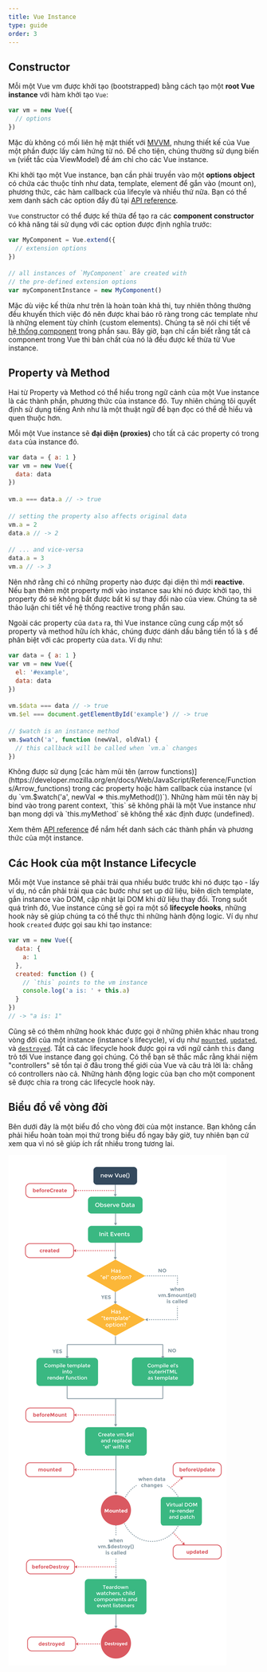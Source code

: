 ```yaml
---
title: Vue Instance
type: guide
order: 3
---
```


## Constructor

Mỗi một Vue <span data-tooltip="Viết tắt của ViewModel">vm</span> được khởi tạo (bootstrapped) bằng cách tạo một **root Vue instance** với hàm khởi tạo `Vue`:

``` js
var vm = new Vue({
  // options
})
```

Mặc dù không có mối liên hệ mật thiết với [MVVM](https://en.wikipedia.org/wiki/Model_View_ViewModel), nhưng thiết kế của Vue một phần được lấy cảm hứng từ nó. Để cho tiện, chúng thường sử dụng biến `vm` (viết tắc của ViewModel) để ám chỉ cho các Vue instance.

Khi khởi tạo một Vue instance, bạn cần phải truyền vào một **options object** có chứa các thuộc tính như data, template, element để <span data-tooltip="Element này giúp Vue instance xác định đúng DOM mà nó sẽ được gắn vào">gắn vào</span> (mount on), phương thức, các hàm callback của lifecyle và nhiều thứ nữa. Bạn có thể xem danh sách các option đầy đủ tại [API reference](../api).

`Vue` constructor có thể được kế thừa để tạo ra các **component constructor** có khả năng tái sử dụng với các option được định nghĩa trước:

``` js
var MyComponent = Vue.extend({
  // extension options
})

// all instances of `MyComponent` are created with
// the pre-defined extension options
var myComponentInstance = new MyComponent()
```

Mặc dù việc kế thừa như trên là hoàn toàn khả thi, tuy nhiên thông thường đều khuyến thích việc đó nên được khai báo rõ ràng trong các template như là những element tùy chỉnh (custom elements). Chúng ta sẽ nói chi tiết về [hệ thống component](components.html) trong phần sau. Bây giờ, bạn chỉ cần biết rằng tất cả component trong Vue thì bản chất của nó là đều được kế thừa từ Vue instance.

## Property và Method

<p class="tip">Hai từ Property và Method có thể hiểu trong ngữ cảnh của một Vue instance là các thành phần, phương thức của instance đó. Tuy nhiên chúng tôi quyết định sử dụng tiếng Anh như là một thuật ngữ để bạn đọc có thể dễ hiểu và quen thuộc hơn.</p>

Mỗi một Vue instance sẽ **đại diện (proxies)** cho tất cả các property có trong `data` của instance đó.

``` js
var data = { a: 1 }
var vm = new Vue({
  data: data
})

vm.a === data.a // -> true

// setting the property also affects original data
vm.a = 2
data.a // -> 2

// ... and vice-versa
data.a = 3
vm.a // -> 3
```

Nên nhớ rằng chỉ có những property nào được đại diện thì mới **reactive**. Nếu bạn thêm một property mới vào instance sau khi nó được khởi tạo, thì property đó sẽ không bắt được bất kì sự thay đổi nào của view. Chúng ta sẽ thảo luận chi tiết về hệ thống reactive trong phần sau.

Ngoài các property của `data` ra, thì Vue instance cũng cung cấp một số <span data-tooltip="Những property và method này không nằm trong data">property và method</span> hữu ích khác, chúng được dánh dấu bằng tiền tố là `$` để phân biệt với các property của `data`. Ví dụ như:

``` js
var data = { a: 1 }
var vm = new Vue({
  el: '#example',
  data: data
})

vm.$data === data // -> true
vm.$el === document.getElementById('example') // -> true

// $watch is an instance method
vm.$watch('a', function (newVal, oldVal) {
  // this callback will be called when `vm.a` changes
})
```

<p class="tip">Không được sử dụng [các hàm mũi tên (arrow functions)](https://developer.mozilla.org/en/docs/Web/JavaScript/Reference/Functions/Arrow_functions) trong các property hoặc hàm callback của instance (ví dụ `vm.$watch('a', newVal => this.myMethod())`). Những hàm mũi tên này bị bind vào trong <span data-tooltip="Chỗ này có thể hiểu là this sẽ không phải là vm mà sẽ là this của đoạn code cha bao ngoài hàm mũi tên">parent context</span>, `this` sẽ không phải là một Vue instance như bạn mong dợi và `this.myMethod` sẽ không thể xác định được (undefined).</p>

Xem thêm [API reference](../api) để nắm hết danh sách các thành phần và phương thức của một instance.

## Các Hook của một Instance Lifecycle

Mỗi một Vue instance sẽ phải trải qua nhiều bước trước khi nó được tạo - lấy ví dụ, nó cần phải trải qua các bước như set up dữ liệu, biên dịch template, gắn instance vào DOM, cập nhật lại DOM khi dữ liệu thay đổi. Trong suốt quá trình đó, Vue instance cũng sẽ gọi ra một số **lifecycle hooks**, những hook này sẽ giúp chúng ta có thể thực thi những hành động logic. Ví dụ như hook `created` được gọi sau khi tạo instance:

``` js
var vm = new Vue({
  data: {
    a: 1
  },
  created: function () {
    // `this` points to the vm instance
    console.log('a is: ' + this.a)
  }
})
// -> "a is: 1"
```

Cũng sẽ có thêm những hook khác được gọi ở những phiên khác nhau trong vòng đời của một instance (instance's lifecycle), ví dụ như [`mounted`](../api/#mounted), [`updated`](../api/#updated), và [`destroyed`](../api/#destroyed). Tất cả các lifecycle hook được gọi ra với ngữ cảnh `this` đang trỏ tới Vue instance đang gọi chúng. Có thể bạn sẽ thắc mắc rằng khái niệm "controllers" sẽ tồn tại ở đâu trong thế giới của Vue và câu trả lời là: chẳng có controllers nào cả. Những hành động logic của bạn cho một component sẽ được chia ra trong các lifecycle hook này.

## Biểu đồ về vòng đời

Bên dưới đây là một biểu đồ cho vòng đời của một instance. Bạn không cần phải hiểu hoàn toàn mọi thứ trong biểu đồ ngay bây giờ, tuy nhiên bạn cứ xem qua vì nó sẽ giúp ích rất nhiều trong tương lai.

![Lifecycle](/images/lifecycle.png)

